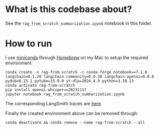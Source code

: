 # What is this codebase about?

See the `rag_from_scratch_summarization.ipynb` notebook in this folder.

# How to run

I use [miniconda](https://docs.conda.io/en/latest/miniconda.html) through [Homebrew](https://formulae.brew.sh/cask/miniconda) on my Mac to setup the required environment:

```
conda create -n rag-from-scratch -c conda-forge notebook==7.1.0 langchain=0.1.20 langchain-community=0.0.38 langchain-openai=0.0.8 pydub=0.25.1 pytube=15.0.0 yt-dlp=2024.4.9 python=3.10.13
conda activate rag-from-scratch
pip install openai-whisper==20231117
jupyter notebook rag_from_scratch_summarization.ipynb
```

The corresponding LangSmith traces are [here](https://smith.langchain.com/public/7ac73fde-b775-47ca-be38-adcb3f7d1606/r).

Finally the created environment above can be removed through:

```
conda deactivate && conda remove --name rag-from-scratch --all
```
